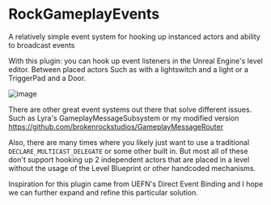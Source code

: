 # RockGameplayEvents
A relatively simple event system for hooking up instanced actors and ability to broadcast events


With this plugin: you can hook up event listeners in the Unreal Engine's level editor. Between placed actors
Such as with a lightswitch and a light or a TriggerPad and a Door.



![image](https://github.com/user-attachments/assets/d0ceb039-39cc-4a02-a728-adb7eca77f6b)


There are other great event systems out there that solve different issues.
Such as Lyra's GameplayMessageSubsystem or my modified version https://github.com/brokenrockstudios/GameplayMessageRouter

Also, there are many times where you likely just want to use a traditional `DECLARE_MULTICAST_DELEGATE` or some other built in.
But most all of these don't support hooking up 2 independent actors that are placed in a level without the usage of the Level Blueprint or other handcoded mechanisms.

Inspiration for this plugin came from UEFN's Direct Event Binding and I hope we can further expand and refine this particular solution.



